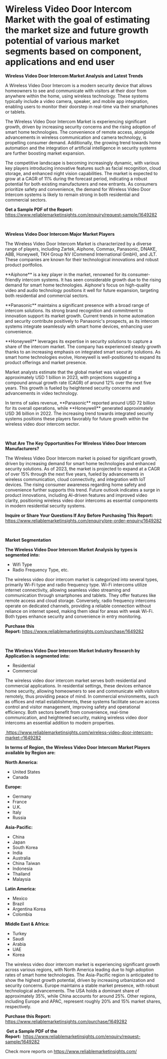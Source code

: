 <p><h1>Wireless Video Door Intercom Market with the goal of estimating the market size and future growth potential of various market segments based on component, applications and end user</h1></p><p><strong>Wireless Video Door Intercom Market Analysis and Latest Trends</strong></p>
<p><p>A Wireless Video Door Intercom is a modern security device that allows homeowners to see and communicate with visitors at their door from anywhere within the home, using wireless technology. These systems typically include a video camera, speaker, and mobile app integration, enabling users to monitor their doorstep in real-time via their smartphones or tablets.</p><p>The Wireless Video Door Intercom Market is experiencing significant growth, driven by increasing security concerns and the rising adoption of smart home technologies. The convenience of remote access, alongside advancements in wireless communication and camera technology, is propelling consumer demand. Additionally, the growing trend towards home automation and the integration of artificial intelligence in security systems are further boosting market expansion. </p><p>The competitive landscape is becoming increasingly dynamic, with various key players introducing innovative features such as facial recognition, cloud storage, and enhanced night vision capabilities. The market is expected to grow at a CAGR of 11% during the forecast period, indicating a robust potential for both existing manufacturers and new entrants. As consumers prioritize safety and convenience, the demand for Wireless Video Door Intercom systems is likely to remain strong in both residential and commercial sectors.</p></p>
<p><strong>Get a Sample PDF of the Report:&nbsp;</strong> <a href="https://www.reliablemarketinsights.com/enquiry/request-sample/1649282?utm_campaign=2450&utm_medium=2&utm_source=Github&utm_content=ia&utm_term=18022025&utm_id=wireless-video-door-intercom">https://www.reliablemarketinsights.com/enquiry/request-sample/1649282</a></p>
<p>&nbsp;</p>
<p><strong>Wireless Video Door Intercom Major Market Players</strong></p>
<p><p>The Wireless Video Door Intercom Market is characterized by a diverse range of players, including Zartek, Aiphone, Commax, Panasonic, DNAKE, ABB, Honeywell, TKH Group NV (Commend International GmbH), and JLT. These companies are known for their technological innovations and robust product portfolios.</p><p>**Aiphone** is a key player in the market, renowned for its consumer-friendly intercom systems. It has seen considerable growth due to the rising demand for smart home technologies. Aiphone's focus on high-quality video and audio technology positions it well for future expansion, targeting both residential and commercial sectors.</p><p>**Panasonic** maintains a significant presence with a broad range of intercom solutions. Its strong brand recognition and commitment to innovation support its market growth. Current trends in home automation and security contribute positively to Panasonic's prospects, as its intercom systems integrate seamlessly with smart home devices, enhancing user convenience.</p><p>**Honeywell** leverages its expertise in security solutions to capture a share of the intercom market. The company has experienced steady growth thanks to an increasing emphasis on integrated smart security solutions. As smart home technologies evolve, Honeywell is well-positioned to expand its product offerings and market presence.</p><p>Market analysts estimate that the global market was valued at approximately USD 1 billion in 2023, with projections suggesting a compound annual growth rate (CAGR) of around 12% over the next five years. This growth is fueled by heightened security concerns and advancements in video technology.</p><p>In terms of sales revenue, **Panasonic** reported around USD 72 billion for its overall operations, while **Honeywell** generated approximately USD 36 billion in 2022. The increasing trend towards integrated security systems positions these players favorably for future growth within the wireless video door intercom sector.</p></p>
<p>&nbsp;</p>
<p><strong>What Are The Key Opportunities For Wireless Video Door Intercom Manufacturers?</strong></p>
<p><p>The Wireless Video Door Intercom market is poised for significant growth, driven by increasing demand for smart home technologies and enhanced security solutions. As of 2023, the market is projected to expand at a CAGR of over 15% through the next five years, fueled by advancements in wireless communication, cloud connectivity, and integration with IoT devices. The rising consumer awareness regarding home safety and convenience further supports this trend. Future outlook indicates a surge in product innovations, including AI-driven features and improved video clarity, positioning wireless video door intercoms as essential components in modern residential security systems.</p></p>
<p><strong>Inquire or Share Your Questions If Any Before Purchasing This Report:</strong> <a href="https://www.reliablemarketinsights.com/enquiry/pre-order-enquiry/1649282?utm_campaign=2450&utm_medium=2&utm_source=Github&utm_content=ia&utm_term=18022025&utm_id=wireless-video-door-intercom">https://www.reliablemarketinsights.com/enquiry/pre-order-enquiry/1649282</a></p>
<p>&nbsp;</p>
<p><strong>Market Segmentation</strong></p>
<p><strong>The Wireless Video Door Intercom Market Analysis by types is segmented into:</strong></p>
<p><ul><li>Wifi Type</li><li>Radio Frequency Type, etc.</li></ul></p>
<p><p>The wireless video door intercom market is categorized into several types, primarily Wi-Fi type and radio frequency type. Wi-Fi intercoms utilize internet connectivity, allowing seamless video streaming and communication through smartphones and tablets. They offer features like remote access and cloud storage. Conversely, radio frequency intercoms operate on dedicated channels, providing a reliable connection without reliance on internet speed, making them ideal for areas with weak Wi-Fi. Both types enhance security and convenience in entry monitoring.</p></p>
<p><strong>Purchase this Report:&nbsp;</strong><a href="https://www.reliablemarketinsights.com/purchase/1649282?utm_campaign=2450&utm_medium=2&utm_source=Github&utm_content=ia&utm_term=18022025&utm_id=wireless-video-door-intercom">https://www.reliablemarketinsights.com/purchase/1649282</a></p>
<p>&nbsp;</p>
<p><strong>The Wireless Video Door Intercom Market Industry Research by Application is segmented into:</strong></p>
<p><ul><li>Residential</li><li>Commercial</li></ul></p>
<p><p>The wireless video door intercom market serves both residential and commercial applications. In residential settings, these devices enhance home security, allowing homeowners to see and communicate with visitors remotely, thus providing peace of mind. In commercial environments, such as offices and retail establishments, these systems facilitate secure access control and visitor management, improving safety and operational efficiency. Both sectors benefit from convenience, real-time communication, and heightened security, making wireless video door intercoms an essential addition to modern properties.</p></p>
<p><a href="https://www.reliablemarketinsights.com/wireless-video-door-intercom-market-r1649282?utm_campaign=2450&utm_medium=2&utm_source=Github&utm_content=ia&utm_term=18022025&utm_id=wireless-video-door-intercom">&nbsp;https://www.reliablemarketinsights.com/wireless-video-door-intercom-market-r1649282</a></p>
<p><strong>In terms of Region, the Wireless Video Door Intercom Market Players available by Region are:</strong></p>
<p>
    <p> <strong> North America: </strong>
        <ul>
            <li>United States</li>
            <li>Canada</li>
        </ul>
        </p> 
    <p> <strong> Europe: </strong>
        <ul>
            <li>Germany</li>
            <li>France</li>
            <li>U.K.</li>
            <li>Italy</li>
            <li>Russia</li>
        </ul>
        </p> 
    <p> <strong> Asia-Pacific: </strong>
        <ul>
            <li>China</li>
            <li>Japan</li>
            <li>South Korea</li>
            <li>India</li>
            <li>Australia</li>
            <li>China Taiwan</li>
            <li>Indonesia</li>
            <li>Thailand</li>
            <li>Malaysia</li>
        </ul>
        </p> 
    <p> <strong> Latin America: </strong>
        <ul>
            <li>Mexico</li>
            <li>Brazil</li>
            <li>Argentina Korea</li>
            <li>Colombia</li>
        </ul>
        </p> 
    <p> <strong> Middle East & Africa: </strong>
        <ul>
            <li>Turkey</li>
            <li>Saudi</li>
            <li>Arabia</li>
            <li>UAE</li>
            <li>Korea</li>
        </ul>
    </p>
    </p>
<p><p>The wireless video door intercom market is experiencing significant growth across various regions, with North America leading due to high adoption rates of smart home technologies. The Asia-Pacific region is anticipated to show the highest growth potential, driven by increasing urbanization and security concerns. Europe maintains a stable market presence, with robust technological advancements. The USA holds a dominant share of approximately 35%, while China accounts for around 25%. Other regions, including Europe and APAC, represent roughly 20% and 15% market shares, respectively.</p></p>
<p><strong>Purchase this Report: </strong><a href="https://www.reliablemarketinsights.com/purchase/1649282?utm_campaign=2450&utm_medium=2&utm_source=Github&utm_content=ia&utm_term=18022025&utm_id=wireless-video-door-intercom">https://www.reliablemarketinsights.com/purchase/1649282</a></p>
<p>&nbsp;<strong>Get a Sample PDF of the Report:&nbsp;&nbsp;</strong><a href="https://www.reliablemarketinsights.com/enquiry/request-sample/1649282?utm_campaign=2450&utm_medium=2&utm_source=Github&utm_content=ia&utm_term=18022025&utm_id=wireless-video-door-intercom">https://www.reliablemarketinsights.com/enquiry/request-sample/1649282</a></p>
<p><strong></strong></p>
<p>Check more reports on <a href="https://www.reliablemarketinsights.com/?utm_campaign=2450&utm_medium=2&utm_source=Github&utm_content=ia&utm_term=18022025&utm_id=wireless-video-door-intercom">https://www.reliablemarketinsights.com/</a></p>